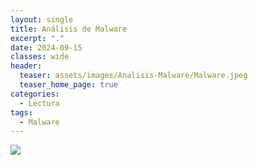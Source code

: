 ```yaml
---
layout: single
title: Análisis de Malware
excerpt: "."
date: 2024-09-15
classes: wide
header:
  teaser: assets/images/Analisis-Malware/Malware.jpeg
  teaser_home_page: true
categories:
  - Lectura
tags:
  - Malware
---
```


<img src="/assets/images/Analisis-Malware/Portada.png">

